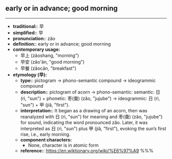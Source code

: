 ## early or in advance; good morning
---
- **traditional:**: 早
- **simplified:**: 早
- **pronunciation:**: zǎo
- **definition:**: early or in advance; good morning
- **contemporary usage:**
  - 早上 (zǎoshang, "morning")
  - 早安 (zǎo'ān, "good morning")
  - 早餐 (zǎocān, "breakfast")
- **etymology (早):**
  - **type:**: pictogram → phono-semantic compound → ideogrammic compound
  - **description:**: pictogram of acorn → phono-semantic: semantic: 日 (rì, "sun") + phonetic: 枣(棗) (zǎo, "jujube") → ideogrammic: 日 (rì, "sun") + 甲 (jiǎ, "first").
  - **interpretation:**: It began as a drawing of an acorn, then was reanalyzed with 日 (rì, "sun") for meaning and 枣(棗) (zǎo, "jujube") for sound, indicating the word pronounced zǎo. Later, it was interpreted as 日 (rì, "sun") plus 甲 (jiǎ, "first"), evoking the sun’s first rise, i.e., early morning.
  - **component characters:**
    - None, character is in atomic form
  - **reference:**: https://en.wiktionary.org/wiki/%E6%97%A9
%%%
